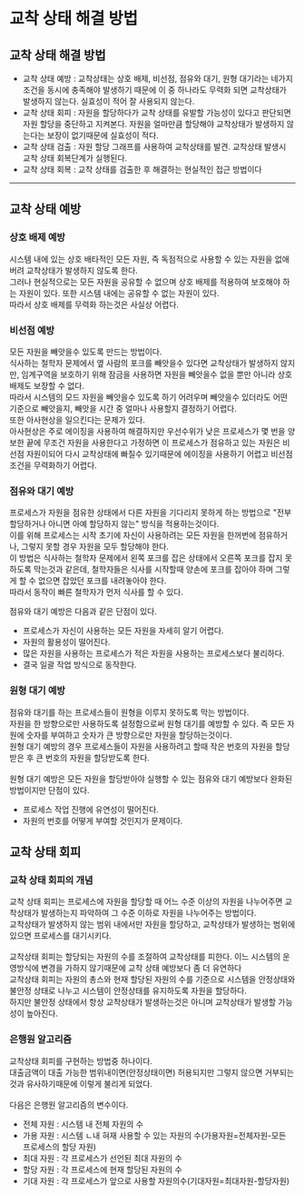 # 교착 상태 해결 방법
## 교착 상태 해결 방법
- 교착 상태 예방 : 교착상태는 상호 배제, 비선점, 점유와 대기, 원형 대기라는 네가지 조건을 동시에 충족해야 발생하기 때문에 이 중 하나라도 무력화 되면 교착상태가 발생하지 않는다. 실효성이 적어 잘 사용되지 않는다.
- 교착 상태 회피 : 자원을 할당하다가 교착 상태를 유발할 가능성이 있다고 판단되면 자원 할당을 중단하고 지켜본다. 자원을 얼마만큼 할당해야 교착상태가 발생하지 않는다는 보장이 없기때문에 실효성이 적다.
- 교착 상태 검출 : 자원 할당 그래프를 사용하여 교착상태를 발견. 교착상태 발생시 교착 상태 회복단계가 실행된다.
- 교착 상태 회복 : 교착 상태를 검출한 후 해결하는 현실적인 접근 방법이다

------------

## 교착 상태 예방
### 상호 배제 예방
시스템 내에 있는 상호 배타적인 모든 자원, 즉 독점적으로 사용할 수 있는 자원을 없애버려 교착상태가 발생하지 않도록 한다.<br>
그러나 현실적으로는 모든 자원을 공유할 수 없으며 상호 배제를 적용하여 보호해야 하는 자원이 있다. 또한 시스템 내에는 공유할 수 없는 자원이 있다.<br>
따라서 상호 배제를 무력화 하는것은 사실상 어렵다.<br>

### 비선점 예방
모든 자원을 빼앗을수 있도록 만드는 방법이다. <br>
식사하는 철학자 문제에서 옆 사람의 포크를 빼앗을수 있다면 교착상태가 발생하지 않지만, 임계구역을 보호하기 위해 잠금을 사용하면 자원을 빼앗을수 없을 뿐만 아니라 상호배제도 보장할 수 없다. <br>
따라서 시스템의 모드 자원을 빼앗을수 있도록 하기 어려우며 빼앗을수 있더라도 어떤 기준으로 빼앗을지, 빼앗을 시간 중 얼마나 사용할지 결정하기 어렵다.<br>
또한 아사현상을 일으킨다는 문제가 있다. <br>
아사현상은 주로 에이징을 사용하여 해결하지만 우선수위가 낮은 프로세스가 몇 번을 양보한 끝에 무조건 자원을 사용한다고 가정하면 이 프로세스가 점유하고 있는 자원은 비선점 자원이되어 다시 교착상태에 빠질수 있기때문에 에이징을 사용하기 어렵고 비선점 조건을 무력화하기 어렵다.<br>

### 점유와 대기 예방
프로세스가 자원을 점유한 상태에서 다른 자원을 기다리지 못하게 하는 방법으로 "전부 할당하거나 아니면 아예 할당하지 않는" 방식을 적용하는것이다.<br>
이를 위해 프로세스는 시작 초기에 자신이 사용하려는 모든 자원을 한꺼번에 점유하거나, 그렇지 못할 경우 자원을 모두 할당해야 한다.<br>
이 방법은 식사하는 철학자 문제에서 왼쪽 포크를 잡은 상태에서 오른쪽 포크를 잡지 못하도록 막는것과 같은데, 철학자들은 식사를 시작할때 양손에 포크를 잡아야 하며 그렇게 할 수 없으면 잡았던 포크를 내려놓아야 한다.<br>
따라서 동작이 빠른 철학자가 먼저 식사를 할 수 있다.<br>

점유와 대기 예방은 다음과 같은 단점이 있다.<br>
- 프로세스가 자신이 사용하는 모든 자원을 자세히 알기 어렵다.
- 자원의 활용성이 떨어진다.
- 많은 자원을 사용하는 프로세스가 적은 자원을 사용하는 프로세스보다 불리하다.
- 결국 일괄 작업 방식으로 동작한다.
 
### 원형 대기 예방
점유와 대기를 하는 프로세스들이 원형을 이루지 못하도록 막는 방법이다. <br>
자원을 한 방향으로만 사용하도록 설정함으로써 원형 대기를 예방할 수 있다. 즉 모든 자원에 숫자를 부여하고 숫자가 큰 방향으로만 자원을 할당하는것이다.<br>
원형 대기 예방의 경우 프로세스들이 자원을 사용하려고 할때 작은 번호의 자원을 할당 받은 후 큰 번호의 자원을 할당받도록 한다.<br>
<br>
원형 대기 예방은 모든 자원을 할당받아야 실행할 수 있는 점유와 대기 예방보다 완화된 방법이지만 단점이 있다.<br>
- 프로세스 작업 진행에 유연성이 떨어진다.
- 자원의 번호를 어떻게 부여할 것인지가 문제이다.

## 교착 상태 회피
### 교착 상태 회피의 개념
교착 상태 회피는 프로세스에 자원을 할당할 때 어느 수준 이상의 자원을 나누어주면 교착상태가 발생하는지 파악하여 그 수준 이하로 자원을 나누어주는 방법이다. <br>
교착상태가 발생하지 않는 범위 내에서만 자원을 할당하고, 교착상태가 발생하는 범위에 있으면 프로세스를 대기시키다.<br>
<br>
교착상태 회피는 할당되는 자원의 수를 조절하여 교착상태를 피한다. 이느 시스템의 운영방식에 변경을 가하지 않기때문에 교착 상태 예방보다 좀 더 유연하다<br>
교착상태 회피는 자원의 총스와 현재 할당된 자원의 수를 기준으로 시스템을 안정상태와 불안정 상태로 나누고 시스템이 안정상태를 유지하도록 자원을 할당하다.<br>
하지만 불안정 상태에서 항상 교착상태가 발생하는것은 아니며 교착상태가 발생할 가능성이 높아진다.<br>

### 은행원 알고리즘
교착상태 회피를 구현하는 방법중 하나이다. <br>
대출금액이 대출 가능한 범위내이면(안정상태이면) 허용되지만 그렇지 않으면 거부되는것과 유사하기때문에 이렇게 불리게 되었다. <br>
<br>
다음은 은행원 알고리즘의 변수이다.<br>
- 전체 자원 : 시스템 내 전체 자원의 수
- 가용 자원 : 시스템 ㄴ내 혀재 사용할 수 있는 자원의 수(가용자원=전체자원-모든 프로세스의 할당 자원)
- 최대 자원 : 각 프로세스가 선언된 최대 자원의 수
- 할당 자원 : 각 프로세스에 현재 할당된 자원의 수
- 기대 자원 : 각 프로세스가 앞으로 사용할 자원의수(기대자원=최대자원-할당자원)













